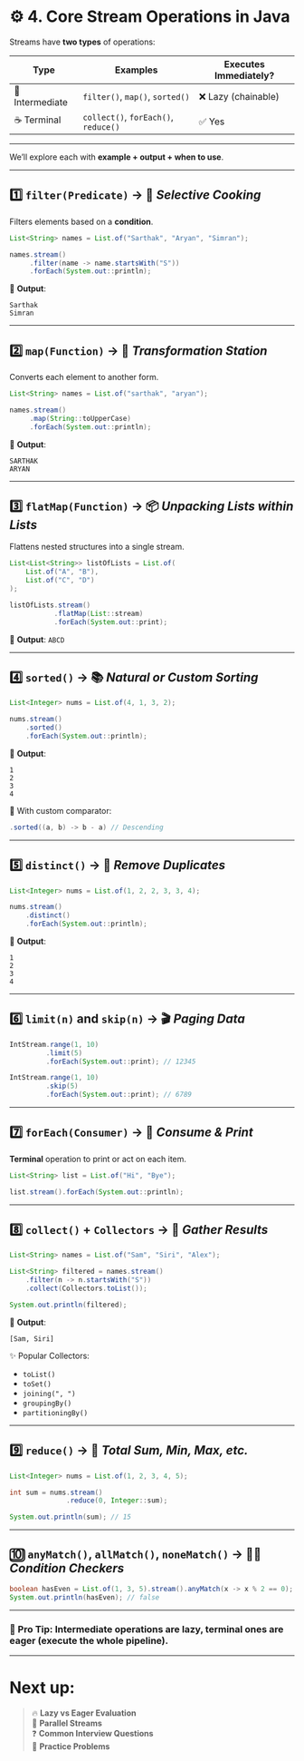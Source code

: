 # ⚙️ 4. Core Stream Operations in Java

Streams have **two types** of operations:

| Type           | Examples                         | Executes Immediately? |
|----------------|----------------------------------|------------------------|
| 🧃 Intermediate | `filter()`, `map()`, `sorted()`  | ❌ Lazy (chainable)     |
| ☕ Terminal     | `collect()`, `forEach()`, `reduce()` | ✅ Yes                 |

---

We’ll explore each with **example + output + when to use**.

---

## 1️⃣ `filter(Predicate)` → 🍳 *Selective Cooking*

Filters elements based on a **condition**.

```java
List<String> names = List.of("Sarthak", "Aryan", "Simran");

names.stream()
     .filter(name -> name.startsWith("S"))
     .forEach(System.out::println);
```

🔸 **Output**:
```
Sarthak
Simran
```

---

## 2️⃣ `map(Function)` → 🎨 *Transformation Station*

Converts each element to another form.

```java
List<String> names = List.of("sarthak", "aryan");

names.stream()
     .map(String::toUpperCase)
     .forEach(System.out::println);
```

🔸 **Output**:
```
SARTHAK
ARYAN
```

---

## 3️⃣ `flatMap(Function)` → 📦 *Unpacking Lists within Lists*

Flattens nested structures into a single stream.

```java
List<List<String>> listOfLists = List.of(
    List.of("A", "B"),
    List.of("C", "D")
);

listOfLists.stream()
           .flatMap(List::stream)
           .forEach(System.out::print);
```

🔸 **Output**: `ABCD`

---

## 4️⃣ `sorted()` → 📚 *Natural or Custom Sorting*

```java
List<Integer> nums = List.of(4, 1, 3, 2);

nums.stream()
    .sorted()
    .forEach(System.out::println);
```

🔸 **Output**:
```
1
2
3
4
```

🔸 With custom comparator:
```java
.sorted((a, b) -> b - a) // Descending
```

---

## 5️⃣ `distinct()` → 🎯 *Remove Duplicates*

```java
List<Integer> nums = List.of(1, 2, 2, 3, 3, 4);

nums.stream()
    .distinct()
    .forEach(System.out::println);
```

🔸 **Output**:
```
1
2
3
4
```

---

## 6️⃣ `limit(n)` and `skip(n)` → 🎬 *Paging Data*

```java
IntStream.range(1, 10)
         .limit(5)
         .forEach(System.out::print); // 12345
```

```java
IntStream.range(1, 10)
         .skip(5)
         .forEach(System.out::print); // 6789
```

---

## 7️⃣ `forEach(Consumer)` → 🎯 *Consume & Print*

**Terminal** operation to print or act on each item.

```java
List<String> list = List.of("Hi", "Bye");

list.stream().forEach(System.out::println);
```

---

## 8️⃣ `collect()` + `Collectors` → 🧺 *Gather Results*

```java
List<String> names = List.of("Sam", "Siri", "Alex");

List<String> filtered = names.stream()
    .filter(n -> n.startsWith("S"))
    .collect(Collectors.toList());

System.out.println(filtered);
```

🔸 **Output**:
```
[Sam, Siri]
```

✨ Popular Collectors:
- `toList()`
- `toSet()`
- `joining(", ")`
- `groupingBy()`
- `partitioningBy()`

---

## 9️⃣ `reduce()` → 🧠 *Total Sum, Min, Max, etc.*

```java
List<Integer> nums = List.of(1, 2, 3, 4, 5);

int sum = nums.stream()
              .reduce(0, Integer::sum);

System.out.println(sum); // 15
```

---

## 🔟 `anyMatch()`, `allMatch()`, `noneMatch()` → 🕵️‍♂️ *Condition Checkers*

```java
boolean hasEven = List.of(1, 3, 5).stream().anyMatch(x -> x % 2 == 0);
System.out.println(hasEven); // false
```

---

### 🧠 Pro Tip: Intermediate operations are **lazy**, terminal ones are **eager** (execute the whole pipeline).

---

# Next up:
> 🔥 **Lazy vs Eager Evaluation**  
> 🧵 **Parallel Streams**  
> ❓ **Common Interview Questions**  
> 🧪 **Practice Problems**
